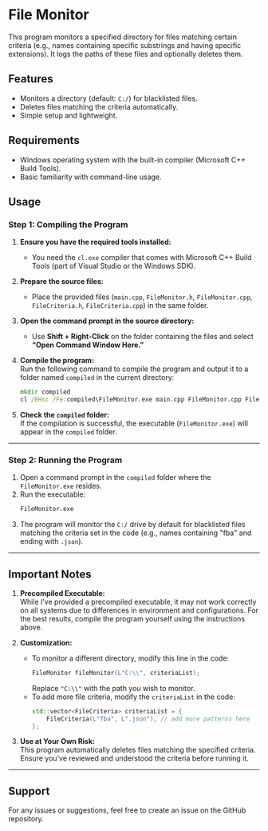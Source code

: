 # File Monitor
This program monitors a specified directory for files matching certain criteria (e.g., names containing specific substrings and having specific extensions). It logs the paths of these files and optionally deletes them.

## Features
- Monitors a directory (default: `C:/`) for blacklisted files.
- Deletes files matching the criteria automatically.
- Simple setup and lightweight.

## Requirements
- Windows operating system with the built-in compiler (Microsoft C++ Build Tools).
- Basic familiarity with command-line usage.

## Usage
### Step 1: Compiling the Program
1. **Ensure you have the required tools installed:**
    - You need the `cl.exe` compiler that comes with Microsoft C++ Build Tools (part of Visual Studio or the Windows SDK).

2. **Prepare the source files:**
    - Place the provided files (`main.cpp`, `FileMonitor.h`, `FileMonitor.cpp`, `FileCriteria.h`, `FileCriteria.cpp`) in the same folder.

3. **Open the command prompt in the source directory:**
    - Use **Shift + Right-Click** on the folder containing the files and select **“Open Command Window Here.”**

4. **Compile the program:**  
   Run the following command to compile the program and output it to a folder named `compiled` in the current directory:
   ```cmd
   mkdir compiled
   cl /EHsc /Fe:compiled\FileMonitor.exe main.cpp FileMonitor.cpp FileCriteria.cpp
   ```  

5. **Check the `compiled` folder:**  
   If the compilation is successful, the executable (`FileMonitor.exe`) will appear in the `compiled` folder.

---

### Step 2: Running the Program
1. Open a command prompt in the `compiled` folder where the `FileMonitor.exe` resides.
2. Run the executable:
   ```cmd
   FileMonitor.exe
   ```  
3. The program will monitor the `C:/` drive by default for blacklisted files matching the criteria set in the code (e.g., names containing "fba" and ending with `.json`).

---

## Important Notes
1. **Precompiled Executable:**  
   While I’ve provided a precompiled executable, it may not work correctly on all systems due to differences in environment and configurations. For the best results, compile the program yourself using the instructions above.

2. **Customization:**
    - To monitor a different directory, modify this line in the code:
      ```cpp
      FileMonitor fileMonitor(L"C:\\", criteriaList);
      ```  
      Replace `"C:\\"` with the path you wish to monitor.
    - To add more file criteria, modify the `criteriaList` in the code:
      ```cpp
      std::vector<FileCriteria> criteriaList = {
          FileCriteria(L"fba", L".json"), // add more patterns here
      };
      ```  

3. **Use at Your Own Risk:**  
   This program automatically deletes files matching the specified criteria. Ensure you’ve reviewed and understood the criteria before running it.

---

## Support
For any issues or suggestions, feel free to create an issue on the GitHub repository.